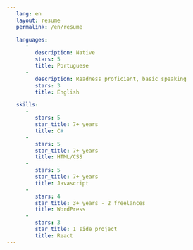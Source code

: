 ```yaml
---
   lang: en
   layout: resume
   permalink: /en/resume

   languages:
      - 
         description: Native
         stars: 5
         title: Portuguese
      - 
         description: Readness proficient, basic speaking
         stars: 3
         title: English

   skills:
      -
         stars: 5
         star_title: 7+ years
         title: C#
      -
         stars: 5
         star_title: 7+ years
         title: HTML/CSS
      -
         stars: 5
         star_title: 7+ years
         title: Javascript
      -
         stars: 4
         star_title: 3+ years - 2 freelances
         title: WordPress
      -
         stars: 3
         star_title: 1 side project
         title: React
---
```


